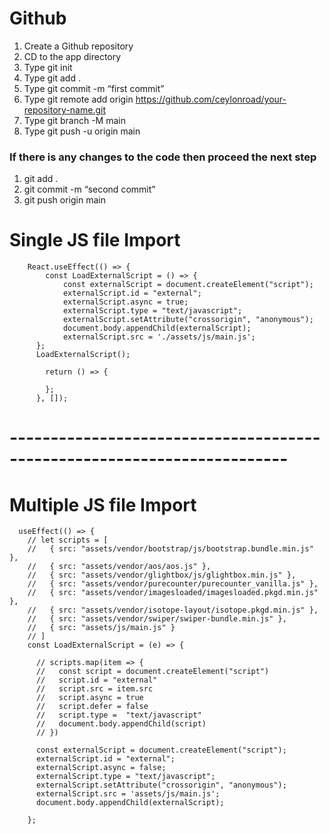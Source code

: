 # Github
1.	Create a Github repository
2.	CD to the app directory
3.	Type git init
4.	Type git add .
5.	Type git commit -m “first commit”
6.	Type git remote add origin https://github.com/ceylonroad/your-repository-name.git
7.	Type git branch -M main
8.	Type git push -u origin main
### If there is any changes to the code then proceed the next step
1.	git add .
2.	git commit -m “second commit”
3.	git push origin main

# Single JS file Import
```
    React.useEffect(() => {
        const LoadExternalScript = () => {
            const externalScript = document.createElement("script");
            externalScript.id = "external";
            externalScript.async = true;
            externalScript.type = "text/javascript";
            externalScript.setAttribute("crossorigin", "anonymous");
            document.body.appendChild(externalScript);
            externalScript.src = './assets/js/main.js';
      };
      LoadExternalScript();     
      
        return () => {      
      
        };
      }, []);

```
# ------------------------------------------------------------------------
# Multiple JS file Import

```
  useEffect(() => {
    // let scripts = [
    //   { src: "assets/vendor/bootstrap/js/bootstrap.bundle.min.js" },
    //   { src: "assets/vendor/aos/aos.js" },
    //   { src: "assets/vendor/glightbox/js/glightbox.min.js" },
    //   { src: "assets/vendor/purecounter/purecounter_vanilla.js" },
    //   { src: "assets/vendor/imagesloaded/imagesloaded.pkgd.min.js" },
    //   { src: "assets/vendor/isotope-layout/isotope.pkgd.min.js" },
    //   { src: "assets/vendor/swiper/swiper-bundle.min.js" },
    //   { src: "assets/js/main.js" }
    // ]
    const LoadExternalScript = (e) => {

      // scripts.map(item => {
      //   const script = document.createElement("script")
      //   script.id = "external"
      //   script.src = item.src
      //   script.async = true
      //   script.defer = false
      //   script.type =  "text/javascript"
      //   document.body.appendChild(script)
      // })
    
      const externalScript = document.createElement("script");
      externalScript.id = "external";
      externalScript.async = false;
      externalScript.type = "text/javascript";
      externalScript.setAttribute("crossorigin", "anonymous");
      externalScript.src = 'assets/js/main.js';
      document.body.appendChild(externalScript);
 
    };

```
